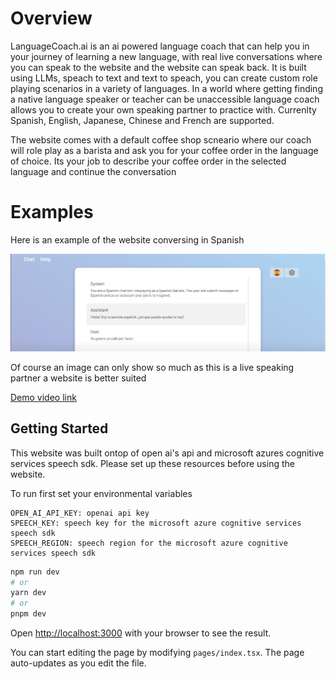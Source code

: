 # Overview
LanguageCoach.ai is an ai powered language coach that can help you in your journey of learning a new language, with real live conversations where you can speak to the website and the website can speak back. It is built using LLMs, speach to text and text to speach,
you can create custom role playing scenarios in a variety of languages. In a world where getting finding a native language speaker or teacher can be unaccessible
language coach allows you to create your own speaking partner to practice with. Currenlty Spanish, English, Japanese, Chinese and French are supported.

The website comes with a default coffee shop scneario where our coach will role play as a barista and ask you for your coffee order in the language of choice. Its your job to describe your coffee order in the selected language and continue the conversation

# Examples

Here is an example of the website conversing in Spanish

![image](image.png)

Of course an image can only show so much as this is a live speaking partner a website is better suited 

[Demo video link](https://www.youtube.com/watch?v=HuER6w1GSJY)


## Getting Started
This website was built ontop of open ai's api and microsoft azures cognitive services speech sdk. Please set up these resources before using the website.

To run first set your environmental variables

```
OPEN_AI_API_KEY: openai api key 
SPEECH_KEY: speech key for the microsoft azure cognitive services speech sdk
SPEECH_REGION: speech region for the microsoft azure cognitive services speech sdk
```

```bash
npm run dev
# or
yarn dev
# or
pnpm dev
```

Open [http://localhost:3000](http://localhost:3000) with your browser to see the result.

You can start editing the page by modifying `pages/index.tsx`. The page auto-updates as you edit the file.